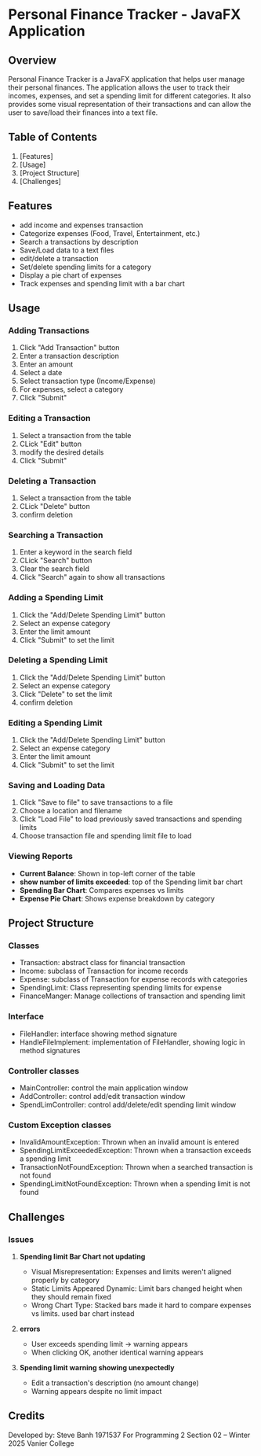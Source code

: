 # Personal Finance Tracker - JavaFX Application

## Overview

Personal Finance Tracker is a JavaFX application that helps user manage their personal finances. The application allows the user to track their incomes, expenses, and set a spending limit for different categories. It also provides some visual representation of their transactions and can allow the user to save/load their finances into a text file.

## Table of Contents

1. [Features]
2. [Usage]
3. [Project Structure]
4. [Challenges]

## Features

- add income and expenses transaction
- Categorize expenses (Food, Travel, Entertainment, etc.)
- Search a transactions by description
- Save/Load data to a text files
- edit/delete a transaction
- Set/delete spending limits for a category
- Display a pie chart of expenses
- Track expenses and spending limit with a bar chart

## Usage

### Adding Transactions

1. Click "Add Transaction" button
2. Enter a transaction description
3. Enter an amount
4. Select a date
5. Select transaction type (Income/Expense)
6. For expenses, select a category
7. Click "Submit"

### Editing a Transaction

1. Select a transaction from the table
2. CLick "Edit" button
3. modify the desired details
4. Click "Submit"

### Deleting a Transaction

1. Select a transaction from the table
2. CLick "Delete" button
3. confirm deletion

### Searching a Transaction

1. Enter a keyword in the search field
2. CLick "Search" button
3. Clear the search field
4. Click "Search" again to show all transactions

### Adding a Spending Limit

1. Click the "Add/Delete Spending Limit" button
2. Select an expense category
3. Enter the limit amount
4. Click "Submit" to set the limit

### Deleting a Spending Limit

1. Click the "Add/Delete Spending Limit" button
2. Select an expense category
3. Click "Delete" to set the limit
4. confirm deletion

### Editing a Spending Limit

1. Click the "Add/Delete Spending Limit" button
2. Select an expense category
3. Enter the limit amount
4. Click "Submit" to set the limit

### Saving and Loading Data

1. Click "Save to file" to save transactions to a file
2. Choose a location and filename
3. Click "Load File" to load previously saved transactions and spending limits
4. Choose transaction file and spending limit file to load

### Viewing Reports

- **Current Balance**: Shown in top-left corner of the table
- **show number of limits exceeded**: top of the Spending limit bar chart
- **Spending Bar Chart**: Compares expenses vs limits
- **Expense Pie Chart**: Shows expense breakdown by category

## Project Structure

### Classes

- Transaction: abstract class for financial transaction
- Income: subclass of Transaction for income records
- Expense: subclass of Transaction for expense records with categories
- SpendingLimit: Class representing spending limits for expense
- FinanceManger: Manage collections of transaction and spending limit

### Interface

- FileHandler: interface showing method signature
- HandleFileImplement: implementation of FileHandler, showing logic in method signatures

### Controller classes

- MainController: control the main application window
- AddController: control add/edit transaction window
- SpendLimController: control add/delete/edit spending limit window

### Custom Exception classes

- InvalidAmountException: Thrown when an invalid amount is entered
- SpendingLimitExceededException: Thrown when a transaction exceeds a spending limit
- TransactionNotFoundException: Thrown when a searched transaction is not found
- SpendingLimitNotFoundException: Thrown when a spending limit is not found

## Challenges

### Issues

1. **Spending limit Bar Chart not updating**

   - Visual Misrepresentation: Expenses and limits weren't aligned properly by category
   - Static Limits Appeared Dynamic: Limit bars changed height when they should remain fixed
   - Wrong Chart Type: Stacked bars made it hard to compare expenses vs limits. used bar chart instead

2. **errors**

   - User exceeds spending limit → warning appears
   - When clicking OK, another identical warning appears

3. **Spending limit warning showing unexpectedly**

   - Edit a transaction's description (no amount change)
   - Warning appears despite no limit impact

## Credits

Developed by: Steve Banh 1971537
For Programming 2 Section 02 – Winter 2025
Vanier College
